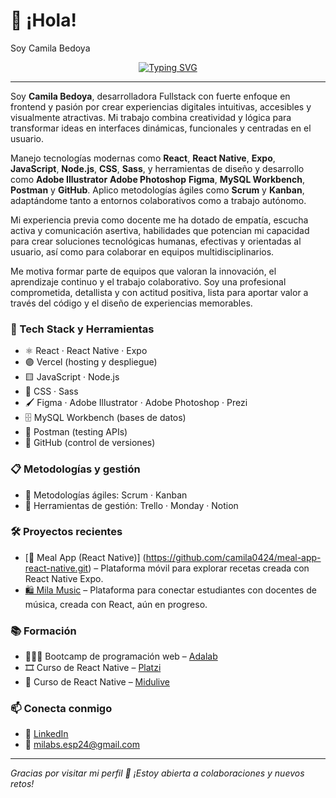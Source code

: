 # 👋 ¡Hola! 
Soy Camila Bedoya

<p align="center">
  <a href="https://git.io/typing-svg">
    <img src="https://readme-typing-svg.demolab.com?font=Fira+Code&pause=1000&color=6324E4&center=true&width=435&lines=%F0%9F%92%A1+Full+Stack+Developer+Junior+%F0%9F%92%BB" alt="Typing SVG" />
  </a>
</p>


---
Soy **Camila Bedoya**, desarrolladora Fullstack con fuerte enfoque en frontend y pasión por crear experiencias digitales intuitivas, accesibles y visualmente atractivas. Mi trabajo combina creatividad y lógica para transformar ideas en interfaces dinámicas, funcionales y centradas en el usuario.

Manejo tecnologías modernas como **React**, **React Native**, **Expo**, **JavaScript**, **Node.js**, **CSS**, **Sass**, y herramientas de diseño y desarrollo como **Adobe Illustrator** **Adobe Photoshop** **Figma**, **MySQL Workbench**, **Postman** y **GitHub**. Aplico metodologías ágiles como **Scrum** y **Kanban**, adaptándome tanto a entornos colaborativos como a trabajo autónomo.

Mi experiencia previa como docente me ha dotado de empatía, escucha activa y comunicación asertiva, habilidades que potencian mi capacidad para crear soluciones tecnológicas humanas, efectivas y orientadas al usuario, así como para colaborar en equipos multidisciplinarios.

Me motiva formar parte de equipos que valoran la innovación, el aprendizaje continuo y el trabajo colaborativo. Soy una profesional comprometida, detallista y con actitud positiva, lista para aportar valor a través del código y el diseño de experiencias memorables.



### 🚀 Tech Stack y Herramientas

- ⚛️ React · React Native · Expo  
- 🟣 Vercel (hosting y despliegue)  
- 🟨 JavaScript · Node.js  
- 🎨 CSS · Sass  
- 🖌️ Figma · Adobe Illustrator · Adobe Photoshop · Prezi  
- 🗄️ MySQL Workbench (bases de datos)  
- 🧪 Postman (testing APIs)  
- 🔧 GitHub (control de versiones)  

### 📋 Metodologías y gestión

- 🚀 Metodologías ágiles: Scrum · Kanban  
- 📅 Herramientas de gestión: Trello · Monday · Notion


### 🛠️ Proyectos recientes

- [🥗 Meal App (React Native)] (https://github.com/camila0424/meal-app-react-native.git) – Plataforma móvil para explorar recetas creada con React Native Expo.
- [🛍️ Mila Music]((https://mila-music-e70tjiwnj-camila-s-projects-f41f8c26.vercel.app)) – Plataforma para conectar estudiantes con docentes de música, creada con React, aún en progreso.


### 📚 Formación
- 👩🏻‍💻 Bootcamp de programación web – [Adalab](https://adalab.es/bootcamp-programacion/)
- 🎞️ Curso de React Native – [Platzi](https://platzi.com)
- 🧠 Curso de React Native – [Midulive](https://www.youtube.com/watch?v=U23lNFm_J70&t=5608s)


### 📫 Conecta conmigo

- 🔗 [LinkedIn](https://www.linkedin.com/in/camila-bedoya/)
- 📧 milabs.esp24@gmail.com

---


*Gracias por visitar mi perfil 💜 ¡Estoy abierta a colaboraciones y nuevos retos!*
